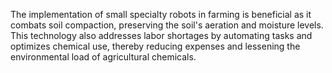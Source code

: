 The implementation of small specialty robots in farming is beneficial as it combats soil compaction, preserving the soil's aeration and moisture levels. This technology also addresses labor shortages by automating tasks and optimizes chemical use, thereby reducing expenses and lessening the environmental load of agricultural chemicals.
